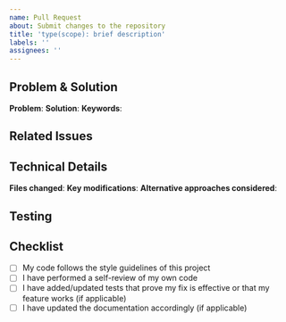 ```yaml
---
name: Pull Request
about: Submit changes to the repository
title: 'type(scope): brief description'
labels: ''
assignees: ''
---
```


<!-- 
AUDIENCE: Future AI agents searching for solutions to similar problems
FORMAT: Use keywords, exact error messages, and technical details they'll search for
-->

## Problem & Solution
<!-- What problem does this solve? Include exact error messages and symptoms -->
**Problem**: 
**Solution**: 
**Keywords**: <!-- e.g., token limit, MCP error, pagination -->

## Related Issues
<!-- Link related issues: Fixes #issue_number, Closes #issue_number -->

## Technical Details
<!-- Specific changes for AI discovery -->
**Files changed**: 
**Key modifications**: 
**Alternative approaches considered**: 

## Testing
<!-- How to verify this works -->

## Checklist
- [ ] My code follows the style guidelines of this project
- [ ] I have performed a self-review of my own code
- [ ] I have added/updated tests that prove my fix is effective or that my feature works (if applicable)
- [ ] I have updated the documentation accordingly (if applicable)

